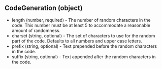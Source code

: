 ## CodeGeneration (object)
+ length (number, required) - The number of random characters in the code.  This number must be at least 5 to accommodate a reasonable amount of randomness.
+ charset (string, optional) - The set of characters to use for the random part of the code.  Defaults to all numbers and upper case letters.
+ prefix (string, optional) - Text prepended before the random characters in the code.
+ suffix (string, optional) - Text appended after the random characters in the code.
